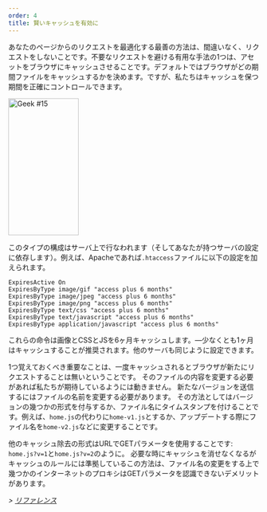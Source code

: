 ```yaml
---
order: 4
title: 賢いキャッシュを有効に
---
```


あなたのページからのリクエストを最適化する最善の方法は、間違いなく、リクエストをしないことです。不要なリクエストを避ける有用な手法の1つは、アセットをブラウザにキャッシュさせることです。デフォルトではブラウザがどの期間ファイルをキャッシュするかを決めます。ですが、私たちはキャッシュを保つ期間を正確にコントロールできます。

<div class="img-right">
  <img id="geek-15" class="icos-geek" src="http://browserdiet.com/en/assets/img/15.png" alt="Geek #15" width="141" height="275" />
</div>

このタイプの構成はサーバ上で行なわれます（そしてあなたが持つサーバの設定に依存します）。例えば、Apacheであれば`.htaccess`ファイルに以下の設定を加えられます。

```
ExpiresActive On
ExpiresByType image/gif "access plus 6 months"
ExpiresByType image/jpeg "access plus 6 months"
ExpiresByType image/png "access plus 6 months"
ExpiresByType text/css "access plus 6 months"
ExpiresByType text/javascript "access plus 6 months"
ExpiresByType application/javascript "access plus 6 months"
```

これらの命令は画像とCSSとJSを6ヶ月キャッシュします。&mdash;少なくとも1ヶ月はキャッシュすることが推奨されます。他のサーバも同じように設定できます。

1つ覚えておくべき重要なことは、一度キャッシュされるとブラウザが新たにリクエストすることは無いということです。 そのファイルの内容を変更する必要があれば私たちが期待しているようには動きません。 新たなバージョンを送信するにはファイルの名前を変更する必要があります。 その方法としてはバージョンの幾つかの形式を付与するか、ファイル名にタイムスタンプを付けることです。例えば、`home.js`の代わりに`home-v1.js`とするか、アップデートする際にファイル名を`home-v2.js`などに変更することです。

他のキャッシュ除去の形式はURLでGETパラメータを使用することです: `home.js?v=1`と`home.js?v=2`のように。 必要な時にキャッシュを消せなくなるがキャッシュのルールには準拠しているこの方法は、ファイル名の変更をする上で幾つかのインターネットのプロキシはGETパラメータを認識できないデメリットがあります。


*> [リファレンス](https://github.com/zenorocha/browser-diet/wiki/References#enable-smart-caching)*
